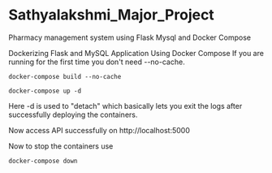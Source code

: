 # Sathyalakshmi_Major_Project
Pharmacy management system using Flask Mysql and Docker Compose

Dockerizing Flask and MySQL Application Using Docker Compose
If you are running for the first time you don't need --no-cache.

    docker-compose build --no-cache
    
    docker-compose up -d
    
Here -d is used to "detach" which basically lets you exit the logs after successfully deploying the containers.

Now access API successfully on http://localhost:5000

 Now to stop the containers use
 
    docker-compose down
